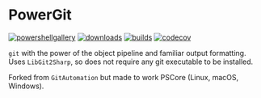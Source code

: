 # PowerGit

[![powershellgallery](https://img.shields.io/powershellgallery/v/PowerGit.svg)](https://www.powershellgallery.com/packages/PowerGit)
[![downloads](https://img.shields.io/powershellgallery/dt/PowerGit.svg?label=downloads)](https://www.powershellgallery.com/packages/PowerGit)
 [![builds](https://img.shields.io/vso/build/felixfbecker/3de339ed-a9c4-4785-b858-fb695061bbf4/2.svg)](https://felixfbecker.visualstudio.com/PowerGit/_build/latest?definitionId=2&branch=master)
[![codecov](https://codecov.io/gh/felixfbecker/PowerGit/branch/master/graph/badge.svg)](https://codecov.io/gh/felixfbecker/PowerGit)

`git` with the power of the object pipeline and familiar output formatting.
Uses `LibGit2Sharp`, so does not require any git executable to be installed.

Forked from `GitAutomation` but made to work PSCore (Linux, macOS, Windows).

